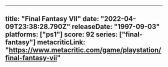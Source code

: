 
---
title: "Final Fantasy VII"
date: "2022-04-09T23:38:28.790Z"
releaseDate: "1997-09-03"
platforms: ["ps1"]
score: 92
series: ["final-fantasy"]
metacriticLink: "https://www.metacritic.com/game/playstation/final-fantasy-vii"
---
